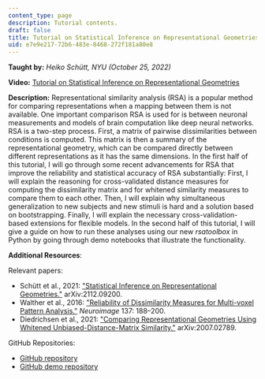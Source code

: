 ```yaml
---
content_type: page
description: Tutorial contents.
draft: false
title: Tutorial on Statistical Inference on Representational Geometries
uid: e7e9e217-72b6-483e-8468-272f181a80e8
---
```

**Taught by:** *Heiko Schütt, NYU (October 25, 2022)*

**Video:** [Tutorial on Statistical Inference on Representational Geometries](https://youtu.be/AxbfqIBFTT8)

**Description:** Representational similarity analysis (RSA) is a popular method for comparing representations when a mapping between them is not available. One important comparison RSA is used for is between neuronal measurements and models of brain computation like deep neural networks. RSA is a two-step process. First, a matrix of pairwise dissimilarities between conditions is computed. This matrix is then a summary of the representational geometry, which can be compared directly between different representations as it has the same dimensions. In the first half of this tutorial, I will go through some recent advancements for RSA that improve the reliability and statistical accuracy of RSA substantially: First, I will explain the reasoning for cross-validated distance measures for computing the dissimilarity matrix and for whitened similarity measures to compare them to each other. Then, I will explain why simultaneous generalization to new subjects and new stimuli is hard and a solution based on bootstrapping. Finally, I will explain the necessary cross-validation-based extensions for flexible models. In the second half of this tutorial, I will give a guide on how to run these analyses using our new *rsatoolbox* in Python by going through demo notebooks that illustrate the functionality.

**Additional Resources**:

Relevant papers:

- Schütt et al., 2021: ["Statistical Inference on Representational Geometries."](https://arxiv.org/abs/2112.09200) arXiv:2112.09200.
- Walther et al., 2016: ["Reliability of Dissimilarity Measures for Multi-voxel Pattern Analysis."](https://pubmed.ncbi.nlm.nih.gov/26707889/) *Neuroimage* 137: 188–200.
- Diedrichsen et al., 2021: ["Comparing Representational Geometries Using Whitened Unbiased-Distance-Matrix Similarity."](https://arxiv.org/abs/2007.02789) arXiv:2007.02789.

GitHub Repositories:

- [GitHub repository](https://github.com/rsagroup/rsatoolbox/)
- [GitHub demo repository](https://github.com/rsagroup/rsatoolbox/tree/main/demos)